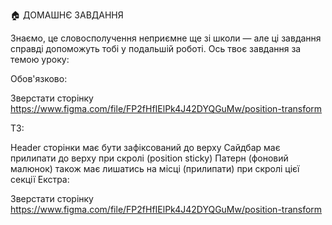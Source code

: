 🏠 ДОМАШНЄ ЗАВДАННЯ

Знаємо, це словосполучення неприємне ще зі школи — але ці завдання справді допоможуть тобі у подальшій роботі. Ось твоє завдання за темою уроку:

Обов'язково:

Зверстати сторінку https://www.figma.com/file/FP2fHfIElPk4J42DYQGuMw/position-transform

ТЗ:

Header сторінки має бути зафіксований до верху
Сайдбар має прилипати до верху при скролі (position sticky)
Патерн (фоновий малюнок) також має лишатись на місці (прилипати) при скролі цієї секції
Екстра:

Зверстати сторінку https://www.figma.com/file/FP2fHfIElPk4J42DYQGuMw/position-transform